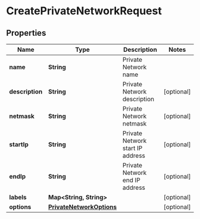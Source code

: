 

# CreatePrivateNetworkRequest


## Properties

| Name | Type | Description | Notes |
|------------ | ------------- | ------------- | -------------|
|**name** | **String** | Private Network name |  |
|**description** | **String** | Private Network description |  [optional] |
|**netmask** | **String** | Private Network netmask |  [optional] |
|**startIp** | **String** | Private Network start IP address |  [optional] |
|**endIp** | **String** | Private Network end IP address |  [optional] |
|**labels** | **Map&lt;String, String&gt;** |  |  [optional] |
|**options** | [**PrivateNetworkOptions**](PrivateNetworkOptions.md) |  |  [optional] |



